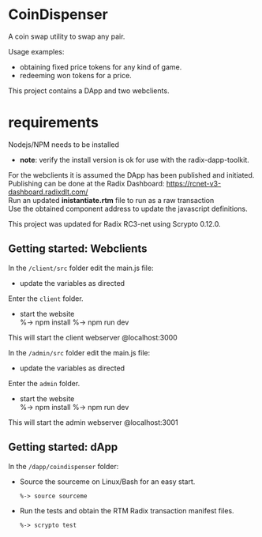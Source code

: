# CoinDispenser

A coin swap utility to swap any pair.</br> 

Usage examples: </br>
- obtaining fixed price tokens for any kind of game.</br>
- redeeming won tokens for a price.</br>

This project contains a DApp and two webclients.</br>

# requirements
Nodejs/NPM needs to be installed</br>
- <b>note</b>: verify the install version is ok for use with the radix-dapp-toolkit.</br>

For the webclients it is assumed the DApp has been published and initiated.</br>
Publishing can be done at the Radix Dashboard: https://rcnet-v3-dashboard.radixdlt.com/</br>
Run an updated <b>inistantiate.rtm</b> file to run as a raw transaction</br>
Use the obtained component address to update the javascript definitions.

This project was updated for Radix RC3-net using Scrypto 0.12.0.
## Getting started: Webclients

In the `/client/src` folder edit the main.js file:</br>
- update the variables as directed

Enter the `client` folder.</br>
- start the website</br>
        %-> npm install	
        %-> npm run dev

This will start the client webserver @localhost:3000

In the `/admin/src` folder edit the main.js file:</br>
- update the variables as directed

Enter the `admin` folder.</br>
- start the website</br>
        %-> npm install	
        %-> npm run dev

This will start the admin webserver @localhost:3001

## Getting started: dApp
In the `/dapp/coindispenser` folder:</br>
-   Source the sourceme on Linux/Bash for an easy start.</br>

        %-> source sourceme

-   Run the tests and obtain the RTM Radix transaction manifest files.</br>
       
        %-> scrypto test
